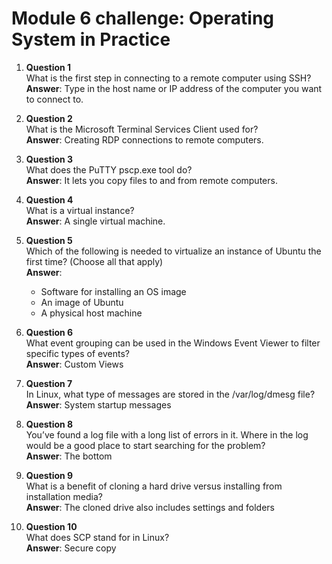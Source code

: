 # Module 6 challenge: Operating System in Practice



1. **Question 1**  
   What is the first step in connecting to a remote computer using SSH?  
   **Answer**: Type in the host name or IP address of the computer you want to connect to.  

2. **Question 2**  
   What is the Microsoft Terminal Services Client used for?  
   **Answer**: Creating RDP connections to remote computers.  

3. **Question 3**  
   What does the PuTTY pscp.exe tool do?  
   **Answer**: It lets you copy files to and from remote computers.  

4. **Question 4**  
   What is a virtual instance?  
   **Answer**: A single virtual machine.  

5. **Question 5**  
   Which of the following is needed to virtualize an instance of Ubuntu the first time? (Choose all that apply)  
   **Answer**:  
   - Software for installing an OS image  
   - An image of Ubuntu  
   - A physical host machine  

6. **Question 6**  
   What event grouping can be used in the Windows Event Viewer to filter specific types of events?  
   **Answer**: Custom Views  

7. **Question 7**  
   In Linux, what type of messages are stored in the /var/log/dmesg file?  
   **Answer**: System startup messages  

8. **Question 8**  
   You’ve found a log file with a long list of errors in it. Where in the log would be a good place to start searching for the problem?  
   **Answer**: The bottom  

9. **Question 9**  
   What is a benefit of cloning a hard drive versus installing from installation media?  
   **Answer**: The cloned drive also includes settings and folders  

10. **Question 10**  
    What does SCP stand for in Linux?  
    **Answer**: Secure copy  
